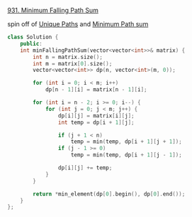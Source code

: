 [931. Minimum Falling Path Sum](https://leetcode.com/problems/minimum-falling-path-sum/)

spin off of [Unique Paths](/LeetCode/dp/unique_paths.md#unique-paths-1) and [Minimum Path sum](/LeetCode/dp/min_path_sum.md)

```cpp
class Solution {
    public:
    int minFallingPathSum(vector<vector<int>>& matrix) {
        int n = matrix.size();
        int m = matrix[0].size();
        vector<vector<int>> dp(n, vector<int>(m, 0));

        for (int i = 0; i < m; i++)
            dp[n - 1][i] = matrix[n - 1][i];

        for (int i = n - 2; i >= 0; i--) {
            for (int j = 0; j < m; j++) {
                dp[i][j] = matrix[i][j];
                int temp = dp[i + 1][j];

                if (j + 1 < n)
                    temp = min(temp, dp[i + 1][j + 1]);
                if (j - 1 >= 0)
                    temp = min(temp, dp[i + 1][j - 1]);

                dp[i][j] += temp;
            }
        }

        return *min_element(dp[0].begin(), dp[0].end());
    }
};
```
